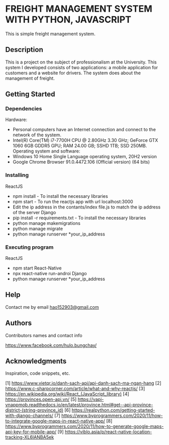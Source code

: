 # FREIGHT MANAGEMENT SYSTEM WITH PYTHON, JAVASCRIPT

This is simple freight management system.

## Description

This is a project on the subject of professionalism at the University. This system I developed consists of two applications: a mobile application for customers and a website for drivers. The system does about the management of freight.

## Getting Started

### Dependencies

Hardware: 
- Personal computers have an Internet connection and connect to the network of the system.
- Intel(R) Core(TM) i7-7700H CPU @ 2.80GHz 3.30 GHz; GeForce GTX 1060 6GB GDDR5 GPU; RAM 24.00 GB; SSHD 1TB; SSD 250MB.
Operating system and software:
- Windows 10 Home Single Language operating system, 20H2 version
- Google Chrome Browser 91.0.4472.106 (Official version) (64 bits)

### Installing

ReactJS
- npm install - To install the necessary libraries
- npm start - To run the reactjs app with url localhost:3000
- Edit the ip address in the contants/index file.js to match the ip address of the server
Django
- pip install -r requirements.txt - To install the necessary libraries
- python manage makemigrations
- python manage migrate
- python manage runserver *your_ip_address

### Executing program

ReactJS
- npm start
React-Native
- npx react-native run-androi
Django
- python manage runserver *your_ip_address

## Help

Contact me by email hao152903@gmail.com

## Authors

Contributors names and contact info

https://www.facebook.com/hulo.bungchay/

## Acknowledgments

Inspiration, code snippets, etc.

[1]	https://www.vietqr.io/danh-sach-api/api-danh-sach-ma-ngan-hang
[2]	https://www.c-sharpcorner.com/article/what-and-why-reactjs/
[3]	https://en.wikipedia.org/wiki/React_(JavaScript_library)
[4]	https://provinces.open-api.vn/
[5]	https://vapi-vnappmob.readthedocs.io/en/latest/province.html#get--api-province-district-(string-province_id)
[6]	https://realpython.com/getting-started-with-django-channels/
[7]	https://www.byprogrammers.com/2020/11/how-to-integrate-google-maps-in-react-native-app/
[8]	https://www.byprogrammers.com/2020/11/how-to-generate-google-maps-api-key-for-mobile-app/
[9]	https://viblo.asia/p/react-native-location-tracking-XL6lANBA5ek

